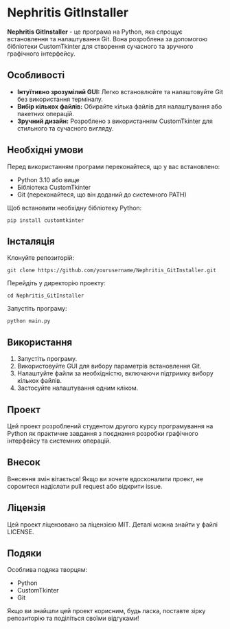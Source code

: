 <h1>Nephritis GitInstaller</h1>
    <p><strong>Nephritis GitInstaller</strong> - це програма на Python, яка спрощує встановлення та налаштування Git. Вона розроблена за допомогою бібліотеки CustomTkinter для створення сучасного та зручного графічного інтерфейсу.</p>

<h2>Особливості</h2>
    <ul>
        <li><strong>Інтуїтивно зрозумілий GUI:</strong> Легко встановлюйте та налаштовуйте Git без використання терміналу.</li>
        <li><strong>Вибір кількох файлів:</strong> Обирайте кілька файлів для налаштування або пакетних операцій.</li>
        <li><strong>Зручний дизайн:</strong> Розроблено з використанням CustomTkinter для стильного та сучасного вигляду.</li>
    </ul>

<h2>Необхідні умови</h2>
    <p>Перед використанням програми переконайтеся, що у вас встановлено:</p>
    <ul>
        <li>Python 3.10 або вище</li>
        <li>Бібліотека CustomTkinter</li>
        <li>Git (переконайтеся, що він доданий до системного PATH)</li>
    </ul>
    <p>Щоб встановити необхідну бібліотеку Python:</p>
    <pre><code>pip install customtkinter</code></pre>

<h2>Інсталяція</h2>
    <p>Клонуйте репозиторій:</p>
    <pre><code>git clone https://github.com/yourusername/Nephritis_GitInstaller.git</code></pre>
    <p>Перейдіть у директорію проекту:</p>
    <pre><code>cd Nephritis_GitInstaller</code></pre>
    <p>Запустіть програму:</p>
    <pre><code>python main.py</code></pre>

<h2>Використання</h2>
    <ol>
        <li>Запустіть програму.</li>
        <li>Використовуйте GUI для вибору параметрів встановлення Git.</li>
        <li>Налаштуйте файли за необхідністю, включаючи підтримку вибору кількох файлів.</li>
        <li>Застосуйте налаштування одним кліком.</li>
    </ol>

 <h2>Проект</h2>
    <p>Цей проект розроблений студентом другого курсу програмування на Python як практичне завдання з поєднання розробки графічного інтерфейсу та системних операцій.</p>

<h2>Внесок</h2>
    <p>Внесення змін вітається! Якщо ви хочете вдосконалити проект, не соромтеся надіслати pull request або відкрити issue.</p>

<h2>Ліцензія</h2>
    <p>Цей проект ліцензовано за ліцензією MIT. Деталі можна знайти у файлі LICENSE.</p>

<h2>Подяки</h2>
    <p>Особлива подяка творцям:</p>
    <ul>
        <li>Python</li>
        <li>CustomTkinter</li>
        <li>Git</li>
    </ul>
    <p>Якщо ви знайшли цей проект корисним, будь ласка, поставте зірку репозиторію та поділіться своїми відгуками!</p>
